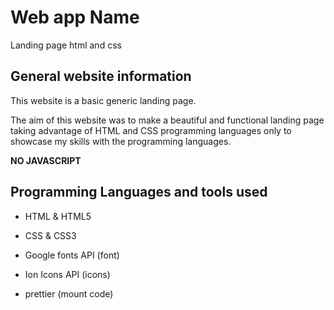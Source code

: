 # Web app Name 

Landing page html and css

## General website information

This website is a basic generic landing page.

The aim of this website was to make a beautiful
and functional landing page taking advantage of
HTML and CSS programming languages only to
showcase my skills with the programming languages.

**NO JAVASCRIPT**

## Programming Languages and tools used

- HTML & HTML5
- CSS & CSS3

- Google fonts API (font)
- Ion Icons API (icons)
- prettier (mount code)
